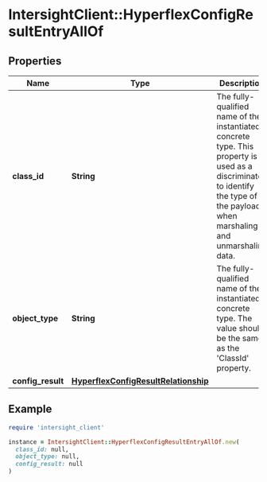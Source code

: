 # IntersightClient::HyperflexConfigResultEntryAllOf

## Properties

| Name | Type | Description | Notes |
| ---- | ---- | ----------- | ----- |
| **class_id** | **String** | The fully-qualified name of the instantiated, concrete type. This property is used as a discriminator to identify the type of the payload when marshaling and unmarshaling data. | [default to &#39;hyperflex.ConfigResultEntry&#39;] |
| **object_type** | **String** | The fully-qualified name of the instantiated, concrete type. The value should be the same as the &#39;ClassId&#39; property. | [default to &#39;hyperflex.ConfigResultEntry&#39;] |
| **config_result** | [**HyperflexConfigResultRelationship**](HyperflexConfigResultRelationship.md) |  | [optional] |

## Example

```ruby
require 'intersight_client'

instance = IntersightClient::HyperflexConfigResultEntryAllOf.new(
  class_id: null,
  object_type: null,
  config_result: null
)
```

